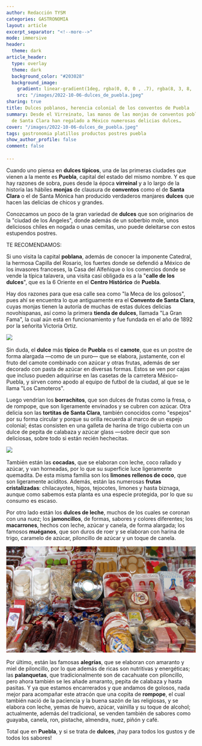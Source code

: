 ```yaml
---
author: Redacción TYSM
categories: GASTRONOMIA
layout: article
excerpt_separator: "<!--more-->"
mode: immersive
header:
  theme: dark
article_header:
  type: overlay
  theme: dark
  background_color: "#203028"
  background_image:
    gradient: linear-gradient(1deg, rgba(0, 0, 0 , .7), rgba(8, 3, 8, .9))
    src: "/images/2022-10-06-dulces_de_puebla.jpeg"
sharing: true
title: Dulces poblanos, herencia colonial de los conventos de Puebla
summary: Desde el Virreinato, las manos de las monjas de conventos poblanos como el
  de Santa Clara han regalado a México numerosas delicias dulces…
cover: "/images/2022-10-06-dulces_de_puebla.jpeg"
tags: gastronomia platillos productos postres puebla
show_author_profile: false
comment: false

---
```

Cuando uno piensa en **dulces típicos**, una de las primeras ciudades que vienen a la mente es **Puebla**, capital del estado del mismo nombre. Y es que hay razones de sobra, pues desde la época **virreinal** y a lo largo de la historia las hábiles **monjas** de clausura de **conventos** como el de **Santa Clara** o el de Santa Mónica han producido verdaderos manjares **dulces** que hacen las delicias de chicos y grandes.

Conozcamos un poco de la gran variedad de **dulces** que son originarios de la "ciudad de los Ángeles", donde además de un soberbio mole, unos deliciosos chiles en nogada o unas cemitas, uno puede deleitarse con estos estupendos postres.

TE RECOMENDAMOS:

Si uno visita la capital **poblana**, además de conocer la imponente Catedral, la hermosa Capilla del Rosario, los fuertes donde se defendió a México de los invasores franceses, la Casa del Alfeñique o los comercios donde se vende la típica talavera, una visita casi obligada es a la "**calle de los dulces**", que es la 6 Oriente en el **Centro Histórico** de **Puebla**.

Hay dos razones para que esa calle sea como "la Meca de los golosos", pues ahí se encuentra lo que antiguamente era el **Convento de Santa Clara**, cuyas monjas tienen la autoría de muchas de estas dulces delicias novohispanas, así como la primera **tienda de dulces**, llamada "La Gran Fama", la cual aún está en funcionamiento y fue fundada en el año de 1892 por la señorita Victoria Ortiz.

![](https://upload.wikimedia.org/wikipedia/commons/thumb/4/41/Decorated_Camote_of_Puebla_%28Malena_Stiteler%29_001.jpg/681px-Decorated_Camote_of_Puebla_%28Malena_Stiteler%29_001.jpg)

Sin duda, el **dulce** más **típico** de **Puebla** es el **camote**, que es un postre de forma alargada —como de un puro— que se elabora, justamente, con el fruto del camote combinado con azúcar y otras frutas, además de ser decorado con pasta de azúcar en diversas formas. Estos se ven por cajas que incluso pueden adquirirse en las casetas de la carretera México-Puebla, y sirven como apodo al equipo de futbol de la ciudad, al que se le llama "Los Camoteros".

Luego vendrían los **borrachitos**, que son dulces de frutas como la fresa, o de rompope, que son ligeramente envinados y se cubren con azúcar. Otra delicia son las **tortitas de Santa Clara**, también conocidos como "espejos" por su forma circular y porque su orilla recuerda al marco de un espejo colonial; éstas consisten en una galleta de harina de trigo cubierta con un dulce de pepita de calabaza y azúcar glass —sobre decir que son deliciosas, sobre todo si están recién hechecitas.

![](https://upload.wikimedia.org/wikipedia/commons/thumb/b/b1/Tortitas_de_Santa_Clara.jpg/1024px-Tortitas_de_Santa_Clara.jpg)

También están las **cocadas**, que se elaboran con leche, coco rallado y azúcar, y van horneadas, por lo que su superficie luce ligeramente quemadita. De esta misma familia son los **limones rellenos de coco**, que son ligeramente aciditos. Además, están las numerosas **frutas cristalizadas**: chilacayotes, higos, tejocotes, limones y hasta biznaga, aunque como sabemos esta planta es una especie protegida, por lo que su consumo es escaso.

Por otro lado están los **dulces de leche**, muchos de los cuales se coronan con una nuez; los **jamoncillos**, de formas, sabores y colores diferentes; los **macarrones**, hechos con leche, azúcar y canela, de forma alargada; los famosos **muéganos**, que son duros de roer y se elaboran con harina de trigo, caramelo de azúcar, piloncillo de azúcar y un toque de canela. 

![](/images/2022-10-06-dulces_de_puebla.jpeg)

Por último, están las famosas **alegrías**, que se elaboran con amaranto y miel de piloncillo, por lo que además de ricas son nutritivas y energéticas; las **palanquetas**, que tradicionalmente son de cacahuate con piloncillo, pero ahora también se les añade amaranto, pepita de calabaza y hasta pasitas. Y ya que estamos encarrerados y que andamos de golosos, nada mejor para acompañar este atracón que una copita de **rompope**, el cual también nació de la paciencia y la buena sazón de las religiosas, y se elabora con leche, yemas de huevo, azúcar, vainilla y su toque de alcohol; actualmente, además del tradicional, se venden también de sabores como guayaba, canela, ron, pistache, almendra, nuez, piñón y café.

Total que en **Puebla**, y si se trata de **dulces**, ¡hay para todos los gustos y de todos los sabores!